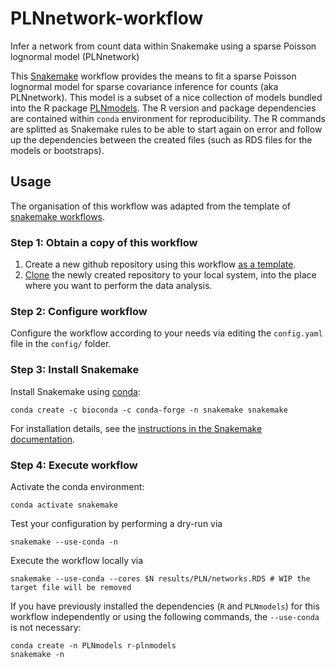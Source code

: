 # PLNnetwork-workflow
Infer a network from count data within Snakemake using a sparse Poisson lognormal model (PLNnetwork)

This [Snakemake](https://snakemake.readthedocs.io/) workflow provides the means to fit a sparse Poisson lognormal model for sparse covariance inference for counts (aka PLNnetwork). This model is a subset of a nice collection of models bundled into the R package [PLNmodels](https://github.com/jchiquet/PLNmodels). The R version and package dependencies are contained within `conda` environment for reproducibility.
The R commands are splitted as Snakemake rules to be able to start again on error and follow up the dependencies between the created files (such as RDS files for the models or bootstraps).

## Usage

The organisation of this workflow was adapted from the template of [snakemake workflows](https://github.com/snakemake-workflows/docs).

### Step 1: Obtain a copy of this workflow

1. Create a new github repository using this workflow [as a template](https://help.github.com/en/articles/creating-a-repository-from-a-template).
2. [Clone](https://help.github.com/en/articles/cloning-a-repository) the newly created repository to your local system, into the place where you want to perform the data analysis.

### Step 2: Configure workflow

Configure the workflow according to your needs via editing the `config.yaml` file in the `config/` folder.

### Step 3: Install Snakemake

Install Snakemake using [conda](https://conda.io/projects/conda/en/latest/user-guide/install/index.html):

    conda create -c bioconda -c conda-forge -n snakemake snakemake

For installation details, see the [instructions in the Snakemake documentation](https://snakemake.readthedocs.io/en/stable/getting_started/installation.html).

### Step 4: Execute workflow

Activate the conda environment:

    conda activate snakemake

Test your configuration by performing a dry-run via

    snakemake --use-conda -n

Execute the workflow locally via

    snakemake --use-conda --cores $N results/PLN/networks.RDS # WIP the target file will be removed

If you have previously installed the dependencies (`R` and `PLNmodels`) for this workflow independently or using the following commands, the `--use-conda` is not necessary:

    conda create -n PLNmodels r-plnmodels
    snakemake -n
